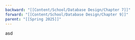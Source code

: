 ```yaml
---
backward: "[[Content/School/Database Design/Chapter 7]]"
forward: "[[Content/School/Database Design/Chapter 9]]"
parent: "[[Spring 2025]]"
---
```

asd